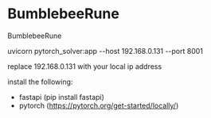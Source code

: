 # BumblebeeRune
BumblebeeRune

uvicorn pytorch_solver:app --host 192.168.0.131 --port 8001

replace 192.168.0.131 with your local ip address

install the following:
- fastapi (pip install fastapi)
- pytorch (https://pytorch.org/get-started/locally/)